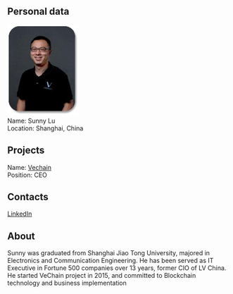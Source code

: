 ## Personal data
![ photo](../people/photo/sunny_lu.png)  
Name:  Sunny Lu  
Location: Shanghai, China
## Projects 
Name: [Vechain](../projects/vechain.md)  
Position: CEO
## Contacts
[LinkedIn](https://www.linkedin.com/in/sunny-lu-55456915)  

## About
Sunny was graduated from Shanghai Jiao Tong University, majored in Electronics and Communication
Engineering. He has been served as IT Executive in Fortune 500 companies over 13 years, former CIO of LV
China. He started VeChain project in 2015, and committed to Blockchain technology and business implementation
